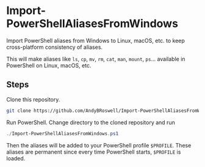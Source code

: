 # Import-PowerShellAliasesFromWindows

Import PowerShell aliases from Windows to Linux, macOS, etc. to keep cross-platform consistency of aliases.

This will make aliases like `ls`, `cp`, `mv`, `rm`, `cat`, `man`, `mount`, `ps`... available in PowerShell on Linux, macOS, etc.

## Steps

Clone this repository.
```sh
git clone https://github.com/AndyBRoswell/Import-PowerShellAliasesFromWindows
```

Run PowerShell. Change directory to the cloned repository and run
```powershell
./Import-PowerShellAliasesFromWindows.ps1
```
Then the aliases will be added to your PowerShell profile `$PROFILE`. These aliases are permanent since every time PowerShell starts, `$PROFILE` is loaded.
